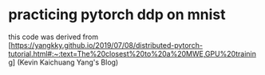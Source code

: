 # practicing pytorch ddp on mnist

this code was derived from [https://yangkky.github.io/2019/07/08/distributed-pytorch-tutorial.html#:~:text=The%20closest%20to%20a%20MWE,GPU%20training] (Kevin Kaichuang Yang's Blog)